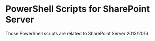 # PowerShell Scripts for SharePoint Server
Those PowerShell scripts are related to SharePoint Server 2013/2016
